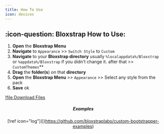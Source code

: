 ```yaml
---
title: How To Use
icon: devices
---
```


## :icon-question: Bloxstrap How to Use:
1. **Open** the **Bloxstrap Menu**
2. **Navigate** to `Appearance` >> `Switch Style` to `Custom`
3. **Navigate** to your **Bloxstrap directory** usually `%localappdata%/Bloxstrap` or `%appdata%/Bloxstrap` if you didn't change it. after that >> `CustomThemes`**
4. **Drag** the **folder(s**) on that **directory**
5. **Open** the **Bloxstrap Menu** >> `Appearance` >> Select any style from the pack
6. **Save** ok

[!file Download Files](https://github.com/fastdotspace/mods/archive/refs/heads/main.zip)

<div align="center">

##### Examples
[!ref icon="log"]([(https://github.com/bloxstraplabs/custom-bootstrapper-examples)

</div>
